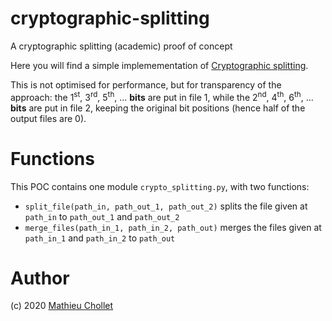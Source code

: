 # cryptographic-splitting

A cryptographic splitting (academic) proof of concept

Here you will find a simple implemementation of [Cryptographic splitting](https://en.wikipedia.org/wiki/Cryptographic_splitting).

This is not optimised for performance, but for transparency of the approach: the 1<sup>st</sup>, 3<sup>rd</sup>, 5<sup>th</sup>, ... **bits** are put in file 1, while the 2<sup>nd</sup>, 4<sup>th</sup>, 6<sup>th</sup>, ... **bits** are put in file 2, keeping the original bit positions (hence half of the output files are 0).

# Functions
This POC contains one module `crypto_splitting.py`, with two functions:

- `split_file(path_in, path_out_1, path_out_2)` splits the file given at `path_in` to `path_out_1` and `path_out_2`
- `merge_files(path_in_1, path_in_2, path_out)` merges the files given at `path_in_1` and `path_in_2` to `path_out`

# Author

(c) 2020 [Mathieu Chollet](https://mchollet.eu/)

